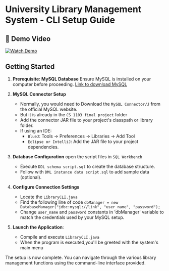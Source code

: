 # University Library Management System - CLI Setup Guide
## 🎥 Demo Video
[![Watch Demo](https://img.shields.io/badge/▶️_Watch-Demo_Video-red?style=for-the-badge)](https://unbcloud-my.sharepoint.com/personal/r65a3_unb_ca1/_layouts/15/stream.aspx?id=%2Fpersonal%2Fr65a3_unb_ca1%2FDocuments%2Fpresentation.mov&startedResponseCatch=true&referrer=StreamWebApp.Web&referrerScenario=AddressBarCopied.view.84f0838c-83b4-4d29-8c2b-17e4aed17052)
## Getting Started

1. **Prerequisite: MySQL Database** Ensure MySQL is installed on your computer before proceeding.
[Link to download MySQL](https://dev.mysql.com/downloads/installer/)


3. **MySQL Connector Setup**
   - Normally, you would need to Download the `MySQL Connector/J` from the official MySQL website.
   - But it is already in the `CS 1103 final project` folder
   - Add the connector JAR file to your project's classpath or library folder.
   - If using an IDE:
        - `BlueJ`: Tools → Preferences → Libraries → Add Tool
        - `Eclipse or IntelliJ`: Add the JAR file to your project dependencies.
          
4. **Database Configuration** open the script files in `SQL Workbench`
   - Execute `DDL schema script.sql` to create the database structure.
   - Follow with `DML instance data script.sql` to add sample data (optional).

5. **Configure Connection Settings**
   - Locate the `LibraryCLI.java`
   - Find the following line of code `dbManager = new DatabaseManager("jdbc:mysql://link", "user_name", "password");`
   - Change `user_name` and `password` constants in 'dbManager' variable to match the credentials used by your MySQL setup.

6. **Launch the Application**:
   - Compile and execute `LibraryCLI.java`
   - When the program is executed,you'll be greeted with the system's main menu

The setup is now complete. You can navigate through the various library management functions using the command-line interface provided.
